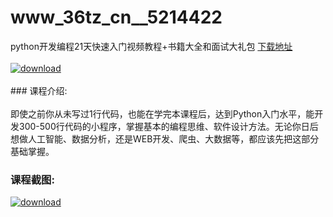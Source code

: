 # www_36tz_cn__5214422
python开发编程21天快速入门视频教程+书籍大全和面试大礼包
[下载地址](http://www.36tz.cn/article/5214422 "下载地址")
<br/></br>[![download](http://36tz.cn/muke_img/2020_07_1-49.png "下载地址")](http://www.36tz.cn/article/5214422 "下载地址")
<br/></br>### 课程介绍:<br/></br>即使之前你从未写过1行代码，也能在学完本课程后，达到Python入门水平，能开发300-500行代码的小程序，掌握基本的编程思维、软件设计方法。无论你日后想做人工智能、数据分析，还是WEB开发、爬虫、大数据等，都应该先把这部分基础掌握。

### 课程截图:
[![download](http://36tz.cn/muke_img/2020_07_2-57.png "下载地址")](http://www.36tz.cn/article/5214422 "下载地址")
